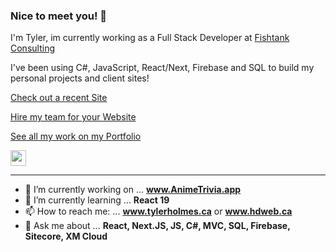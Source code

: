 

### Nice to meet you! 👋

I'm Tyler, im currently working as a Full Stack Developer at [Fishtank Consulting](https://www.getfishtank.com/)

I've been using C#, JavaScript, React/Next, Firebase and SQL to build my personal projects and client sites! 

<p><a href="https://animetrivia.app">Check out a recent Site</a></p>
<p><a href="https://hdweb.ca">Hire my team for your Website</a></p>
<p><a href="https://www.tylerholmes.ca">See all my work on my Portfolio</a></p>
<p><a href="https://www.linkedin.com/in/tyler-holmes-developer/"><img src="https://img.shields.io/badge/linkedin-%230077B5.svg?&style=for-the-badge&logo=linkedin&logoColor=white" height=25></a></a></p>

-------

- 🔭 I’m currently working on ... **www.AnimeTrivia.app**
- 🌱 I’m currently learning ... **React 19**
- 📫 How to reach me: ... **www.tylerholmes.ca** or **www.hdweb.ca**
- 💬 Ask me about ... **React, Next.JS, JS, C#, MVC, SQL, Firebase, Sitecore, XM Cloud**
